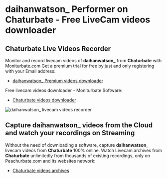 # daihanwatson_ Performer on Chaturbate - Free LiveCam videos downloader

## Chaturbate Live Videos Recorder

Monitor and record livecam videos of **daihanwatson_** from **Chaturbate** with Moniturbate.com
Get a premium trial for free by just and only registering with your Email address:
* [daihanwatson_ Premium videos downloader](https://moniturbate.com/request-demo-licence-key.html)

Free livecam videos downloader - Moniturbate Software:
* [Chaturbate videos downloader](https://moniturbate.com/moniturbate-download-software.html)

![daihanwatson_ livecam videos recorder](https://peachurnet.com/templates/moniturbate-software.png)


## Capture daihanwatson_ videos from the Cloud and watch your recordings on Streaming

Without the need of downloading a software, capture **daihanwatson_** livecam videos from **Chaturbate** 100% online.
Watch Livecam archives from **Chaturbate** unlimitedly from thousands of existing recordings, only on Peachurbate.com and its websites network:
* [Chaturbate videos archives](https://peachurnet.com/)